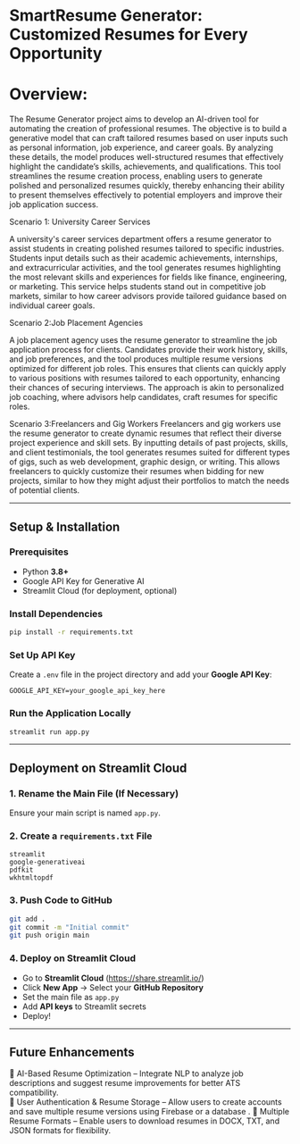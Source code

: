 # SmartResume Generator: Customized Resumes for Every Opportunity


# Overview:

The Resume Generator project aims to develop an AI-driven tool for automating the creation of professional resumes. The objective is to build a generative model that can craft tailored resumes based on user inputs such as personal information, job experience, and career goals. By analyzing these details, the model produces well-structured resumes that effectively highlight the candidate’s skills, achievements, and qualifications. This tool streamlines the resume creation process, enabling users to generate polished and personalized resumes quickly, thereby enhancing their ability to present themselves effectively to potential employers and improve their job application success.



Scenario 1: University Career Services

A university's career services department offers a resume generator to assist students in creating polished resumes tailored to specific industries. Students input details such as their academic achievements, internships, and extracurricular activities, and the tool generates resumes highlighting the most relevant skills and experiences for fields like finance, engineering, or marketing. This service helps students stand out in competitive job markets, similar to how career advisors provide tailored guidance based on individual career goals.



Scenario 2:Job Placement Agencies

A job placement agency uses the resume generator to streamline the job application process for clients. Candidates provide their work history, skills, and job preferences, and the tool produces multiple resume versions optimized for different job roles. This ensures that clients can quickly apply to various positions with resumes tailored to each opportunity, enhancing their chances of securing interviews. The approach is akin to personalized job coaching, where advisors help candidates, craft resumes for specific roles.



Scenario 3:Freelancers and Gig Workers
Freelancers and gig workers use the resume generator to create dynamic resumes that reflect their diverse project experience and skill sets. By inputting details of past projects, skills, and client testimonials, the tool generates resumes suited for different types of gigs, such as web development, graphic design, or writing. This allows freelancers to quickly customize their resumes when bidding for new projects, similar to how they might adjust their portfolios to match the needs of potential clients.

---
## Setup & Installation
### Prerequisites
- Python **3.8+**
- Google API Key for Generative AI
- Streamlit Cloud (for deployment, optional)
### Install Dependencies
```bash
pip install -r requirements.txt
```

### Set Up API Key
Create a `.env` file in the project directory and add your **Google API Key**:
```plaintext
GOOGLE_API_KEY=your_google_api_key_here
```

### Run the Application Locally
```bash
streamlit run app.py
```
---
## Deployment on Streamlit Cloud

### 1. **Rename the Main File (If Necessary)**
Ensure your main script is named `app.py`.

### 2. **Create a `requirements.txt` File**
```plaintext
streamlit
google-generativeai
pdfkit
wkhtmltopdf
```

### 3. **Push Code to GitHub**
```bash
git add .
git commit -m "Initial commit"
git push origin main
```

### 4. **Deploy on Streamlit Cloud**
- Go to **Streamlit Cloud** (https://share.streamlit.io/)
- Click **New App** → Select your **GitHub Repository**
- Set the main file as `app.py`
- Add **API keys** to Streamlit secrets
- Deploy!

---
## Future Enhancements
🔹 AI-Based Resume Optimization – Integrate NLP to analyze job descriptions and suggest resume improvements for better ATS compatibility.   
🔹 User Authentication & Resume Storage – Allow users to create accounts and save multiple resume versions using Firebase or a database .
🔹 Multiple Resume Formats – Enable users to download resumes in DOCX, TXT, and JSON formats for flexibility.
